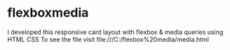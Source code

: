 # flexboxmedia
I developed this responsive card layout with flexbox &amp; media queries using HTML CSS To see the file visit file:///C:/flexbox%20media/media.html
